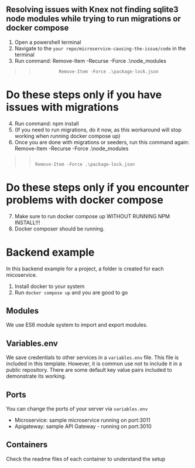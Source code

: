 ## Resolving issues with Knex not finding sqlite3 node modules while trying to run migrations or docker compose

1. Open a powershell terminal
2. Navigate to the `your repo/microservice-causing-the-issue/code` in the terminal
3. Run command: Remove-Item -Recurse -Force .\node_modules
>>              Remove-Item -Force .\package-lock.json

# Do these steps only if you have issues with migrations 
4. Run command: npm install
5. (If you need to run migrations, do it now, as this workaround will stop working when running docker compose up)
6. Once you are done with migrations or seeders, run this command again: Remove-Item -Recurse -Force .\node_modules
>>                                                                       Remove-Item -Force .\package-lock.json

# Do these steps only if you encounter problems with docker compose
7. Make sure to run docker compose up WITHOUT RUNNING NPM INSTALL!!!
8. Docker composer should be running.

# Backend example

In this backend example for a project, a folder is created for each micoservice. 

1. Install docker to your system
2. Run `docker compose up` and you are good to go

## Modules

We use ES6 module system to import and export modules.

## Variables.env

We save credentials to other services in a `variables.env` file. This file is included in this template. However, it is common use not to include it in a public repository. There are some default key value pairs included to demonstrate its working.

## Ports

You can change the ports of your server via `variables.env`

- Microservice: sample microservice running on port:3011
- Apigateway: sample API Gateway - running on port:3010

## Containers

Check the readme files of each container to understand the setup

